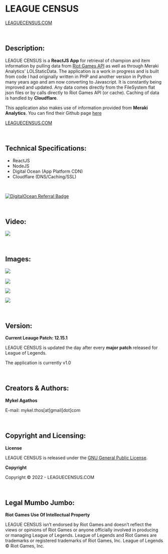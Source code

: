 # LEAGUE CENSUS 

[LEAGUECENSUS.COM](http://www.leaguecensus.com) 

<br/>

## Description:

LEAGUE CENSUS is a **ReactJS App** for retrieval of champion and item information by pulling data from [Riot Games API](https://developer.riotgames.com/api/methods) as well as through Meraki Analytics' LOLStaticData. The application is a work in progress and is built from code I had originally written in PHP and another version in Python many years ago and am now converting to Javascript. It is constantly being improved and updated. Any data comes directly from the FileSystem flat json files or by calls directly to Riot Games API (or cache). Caching of data is handled by **Cloudflare**.

This application also makes use of information provided from **Meraki Analytics**. You can find their Github page [here](https://github.com/meraki-analytics/)

[LEAGUECENSUS.COM](https://www.leaguecensus.com)

<br/>

## Technical Specifications:

* ReactJS
* NodeJS
* Digital Ocean (App Platform CDN)
* Cloudflare (DNS/Caching/SSL)

<br/>

[![DigitalOcean Referral Badge](https://web-platforms.sfo2.digitaloceanspaces.com/WWW/Badge%202.svg)](https://www.digitalocean.com/?refcode=2d479314810b&utm_campaign=Referral_Invite&utm_medium=Referral_Program&utm_source=badge)

<br/>

## Video:

![](https://github.com/MThos/lol/blob/master/public/videos/lol.gif)

<br/>

## Images:
<p float="left">
  <img src="https://i.imgur.com/cmY19C2.png">&nbsp;&nbsp;
</p>
<p float="left">
  <img src="https://i.imgur.com/k3wq1vW.png">
</p>
<p float="left">
  <img src="https://i.imgur.com/Y2akqh7.png">
</p>
<p float="left">
  <img src="https://i.imgur.com/qulyfYD.png">
</p>

<br/>

## Version:
**Current Leauge Patch: 12.15.1** 

LEAGUE CENSUS is updated the day after every **major patch** released for League of Legends.

The application is currently v1.0

<br/>

## Creators & Authors:
**Mykel Agathos**

E-mail: mykel.thos[at]gmail[dot]com

<br/>

## Copyright and Licensing:
**License**

LEAGUE CENSUS is released under the [GNU General Public License](https://github.com/MThos/lolcensus/blob/master/LICENSE.md).

**Copyright**

Copyright © 2022 - LEAGUECENSUS.COM

<br/>

## Legal Mumbo Jumbo:
**Riot Games Use Of Intellectual Property**

LEAGUE CENSUS isn’t endorsed by Riot Games and doesn’t reflect the views or opinions of Riot Games or anyone officially involved in producing or managing League of Legends. League of Legends and Riot Games are trademarks or registered trademarks of Riot Games, Inc. League of Legends © Riot Games, Inc.
